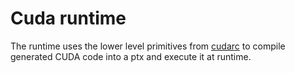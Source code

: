 # Cuda runtime

The runtime uses the lower level primitives from [cudarc](https://github.com/coreylowman/cudarc) to compile generated CUDA code into a ptx and execute it at runtime.
